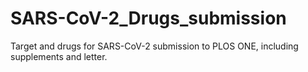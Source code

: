 # SARS-CoV-2_Drugs_submission
Target and drugs for SARS-CoV-2 submission to PLOS ONE, including supplements and letter.
